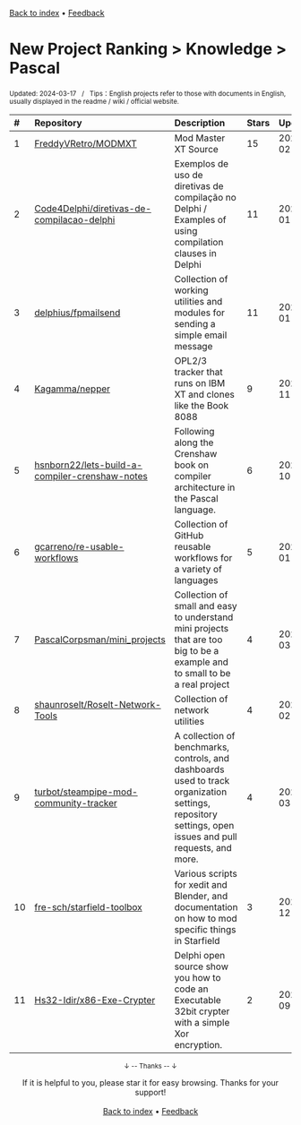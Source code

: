 <a href="https://github.com/GrowingGit/GitHub-English-Top-Charts#github-english-top-charts">Back to index</a> • <a href="/content/docs/feedback.md">Feedback</a>

# New Project Ranking > Knowledge > Pascal
<sub>Updated: 2024-03-17&nbsp;&nbsp;&nbsp;/&nbsp;&nbsp;&nbsp;Tips：English projects refer to those with documents in English, usually displayed in the readme / wiki / official website.</sub>

|#|Repository|Description|Stars|Updated|Created|
|:-|:-|:-|:-|:-|:-|
|1|[FreddyVRetro/MODMXT](https://github.com/FreddyVRetro/MODMXT)|Mod Master XT Source|15|2024-02-17|2024-02-17|
|2|[Code4Delphi/diretivas-de-compilacao-delphi](https://github.com/Code4Delphi/diretivas-de-compilacao-delphi)|Exemplos de uso de diretivas de compilação no Delphi / Examples of using compilation clauses in Delphi|11|2024-01-30|2023-12-31|
|3|[delphius/fpmailsend](https://github.com/delphius/fpmailsend)|Collection of working utilities and modules for sending a simple email message|11|2024-01-06|2023-08-02|
|4|[Kagamma/nepper](https://github.com/Kagamma/nepper)|OPL2/3 tracker that runs on IBM XT and clones like the Book 8088|9|2023-11-17|2023-07-24|
|5|[hsnborn22/lets-build-a-compiler-crenshaw-notes](https://github.com/hsnborn22/lets-build-a-compiler-crenshaw-notes)|Following along the Crenshaw book on compiler architecture in the Pascal language.|6|2023-10-07|2023-10-07|
|6|[gcarreno/re-usable-workflows](https://github.com/gcarreno/re-usable-workflows)|Collection of GitHub reusable workflows for a variety of languages|5|2024-01-14|2023-08-31|
|7|[PascalCorpsman/mini_projects](https://github.com/PascalCorpsman/mini_projects)|Collection of small and easy to understand mini projects that are too big to be a example and to small to be a real project|4|2024-03-10|2023-11-21|
|8|[shaunroselt/Roselt-Network-Tools](https://github.com/shaunroselt/Roselt-Network-Tools)|Collection of network utilities|4|2024-02-29|2023-09-30|
|9|[turbot/steampipe-mod-community-tracker](https://github.com/turbot/steampipe-mod-community-tracker)|A collection of benchmarks, controls, and dashboards used to track organization settings, repository settings, open issues and pull requests, and more.|4|2024-03-07|2023-09-27|
|10|[fre-sch/starfield-toolbox](https://github.com/fre-sch/starfield-toolbox)|Various scripts for xedit and Blender, and documentation on how to mod specific things in Starfield|3|2023-12-22|2023-11-14|
|11|[Hs32-Idir/x86-Exe-Crypter](https://github.com/Hs32-Idir/x86-Exe-Crypter)|Delphi open source show you how to code an Executable 32bit crypter with a simple Xor encryption.|2|2023-09-20|2023-09-20|

<div align="center">
    <p><sub>↓ -- Thanks -- ↓</sub></p>
    If it is helpful to you, please star it for easy browsing. Thanks for your support!
</div>

<br/>

<div align="center"><a href="https://github.com/GrowingGit/GitHub-English-Top-Charts#github-english-top-charts">Back to index</a> • <a href="/content/docs/feedback.md">Feedback</a></div>
